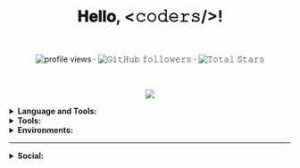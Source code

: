 
<h1 align="center">𝐇𝐞𝐥𝐥𝐨, &lt;𝚌𝚘𝚍𝚎𝚛𝚜/&gt;!</h1><br>

<p align="center">
  <img alt = "profile views" src="https://komarev.com/ghpvc/?username=yashoswalyo&style=flat-square">  ·  
  <img alt="𝙶𝚒𝚝𝙷𝚞𝚋 𝚏𝚘𝚕𝚕𝚘𝚠𝚎𝚛𝚜" src="https://img.shields.io/github/followers/yashoswalyo?label=Followers&style=flat-square&color=red">   ·   
  <img src="https://img.shields.io/github/stars/yashoswalyo?label=Stars&style=flat-square&color=green" alt="𝚃𝚘𝚝𝚊𝚕 𝚂𝚝𝚊𝚛𝚜">
</p>
<br>
<p align="center">
  <img align="center" src="http://github-readme-streak-stats.herokuapp.com?user=yashoswalyo&theme=tokyonight_duo&hide_border=true&fire=DDB708"/>
</p>
<details close="">
<summary>
<b>Language and Tools:<b>
</summary>
<p>
<a href="https://www.github.com/"><img src="https://img.shields.io/badge/C-00599C?style=for-the-badge&logo=c&logoColor=white" alt="" srcset=""></a>
<a href="https://www.google.com/"><img src="https://img.shields.io/badge/C%2B%2B-00599C?style=for-the-badge&logo=c%2B%2B&logoColor=white" alt="" srcset=""></a>
<a href="https://www.python.org/"><img src="https://img.shields.io/badge/Python-white?style=for-the-badge&logo=python&logoColor=azure-blue" alt=""></a>
<a href="https://www.javascript.com/"><img src="https://img.shields.io/badge/JavaScript-F7DF1E?style=for-the-badge&logo=javascript&logoColor=black" alt="" srcset=""></a>
<a href="https://developer.mozilla.org/en-US/docs/Web/HTML"><img src="https://img.shields.io/badge/HTML5-E34F26?style=for-the-badge&logo=html5&logoColor=white" alt="" srcset=""></a>
<a href="https://developer.mozilla.org/en-US/docs/Learn/CSS/First_steps/What_is_CSS"><img src="https://img.shields.io/badge/CSS3-264de4?style=for-the-badge&logo=css3&logoColor=white" alt="" srcset=""></a><a href="https://guides.github.com/features/mastering-markdown/"><img src="https://img.shields.io/badge/Markdown-000000?style=for-the-badge&logo=markdown&logoColor=white" alt="" srcset=""></a>
<a href="https://nodejs.org/"><img src="https://img.shields.io/badge/Node.js-43853D?style=for-the-badge&logo=node.js&logoColor=white" alt="" srcset=""></a>
<a href="https://www.mongodb.com/"><img src="https://img.shields.io/badge/MongoDB-4EA94B?style=for-the-badge&logo=mongodb&logoColor=white" alt="" srcset=""></a>
<a href="https://www.mysql.com/"><img src="https://img.shields.io/badge/MySQL-00000F?style=for-the-badge&logo=mysql&logoColor=white" alt="" srcset=""></a>
<a href="https://git-scm.com/"><img src="https://img.shields.io/badge/Git-F05032?style=for-the-badge&logo=git&logoColor=white" alt="" srcset=""></a>
<a href="hhtps://www.heroku.com/"><img src="https://img.shields.io/badge/Heroku-430098?style=for-the-badge&logo=heroku&logoColor=white" alt="" srcset=""></a>
</p>
</details>
<details close="">
<summary>
<b>Tools: <b>
</summary>
<p>
<a href="https://code.visualstudio.com/"><img src="https://img.shields.io/badge/Visual_Studio_Code-0078D4?style=for-the-badge&logo=visual%20studio%20code&logoColor=white" alt="" srcset=""></a>
<a href="https://www.replit.com/"><img src="https://img.shields.io/badge/replit-667881?style=for-the-badge&logo=replit&logoColor=white" alt="" srcset=""></a>
</p>
</details>
<details close="">
<summary>
<b>Environments: <b>
</summary>
<p>
 <a href="https://ubuntu.com/"><img src="https://img.shields.io/badge/Ubuntu-E95420?style=for-the-badge&logo=ubuntu&logoColor=white" alt="" srcset=""></a>
 <a href="https://www.microsoft.com/en-in/windows"><img src="https://img.shields.io/badge/Windows-0078D6?style=for-the-badge&logo=windows&logoColor=white" alt="" srcset=""></a>
<a href="https://www.android.com/"><img src="https://img.shields.io/badge/Android-3DDC84?style=for-the-badge&logo=android&logoColor=white" alt="" srcset=""></a>
</p>
</details>
<hr/>
<details close="">
<summary>
<b>Social: <b>
</summary>
<p>
</p
<p align="center">
  <a href="https://github.com/yashoswalyo">
    <img align="center" src="https://github-readme-stats.vercel.app/api?username=yashoswalyo&show_icons=true&hide_border=true&title_color=94b4a4&amp&icon_color=FFFFFF&amp&text_color=FFFFFF&amp&bg_color=000000&count_private=true&include_all_commits=true" />
  </a>
  <a href="https://github.com/yashoswalyo">
    <img align="center" src="https://github-readme-stats.vercel.app/api/top-langs/?username=yashoswalyo&text_color=FFFFFF&bg_color=000000&title_color=94b4a4&langs_count=15&layout=compact&hide_border=true"/>
  </a>
</p>
<br/>
<img align="center" src="https://activity-graph.herokuapp.com/graph?username=yashoswalyo&theme=react-dark&hide_border=true&area=true"/>
<br/>
**I'm a Night 🦉** 

```text
🌞 Morning    98 commits     ███░░░░░░░░░░░░░░░░░░░░░░   12.93% 
🌆 Daytime    207 commits    ██████░░░░░░░░░░░░░░░░░░░   27.31% 
🌃 Evening    260 commits    ████████░░░░░░░░░░░░░░░░░   34.3% 
🌙 Night      193 commits    ██████░░░░░░░░░░░░░░░░░░░   25.46%

```
